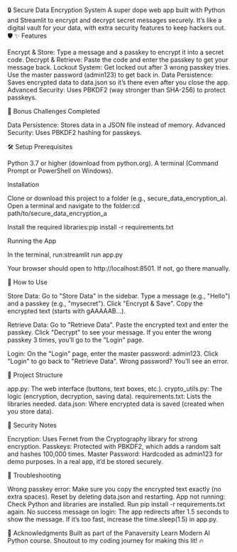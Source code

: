 🔒 Secure Data Encryption System
A super dope web app built with Python and Streamlit to encrypt and decrypt secret messages securely. It’s like a digital vault for your data, with extra security features to keep hackers out. 🛡️
✨ Features

Encrypt & Store: Type a message and a passkey to encrypt it into a secret code.
Decrypt & Retrieve: Paste the code and enter the passkey to get your message back.
Lockout System: Get locked out after 3 wrong passkey tries. Use the master password (admin123) to get back in.
Data Persistence: Saves encrypted data to data.json so it’s there even after you close the app.
Advanced Security: Uses PBKDF2 (way stronger than SHA-256) to protect passkeys.

🚀 Bonus Challenges Completed

Data Persistence: Stores data in a JSON file instead of memory.
Advanced Security: Uses PBKDF2 hashing for passkeys.

🛠️ Setup
Prerequisites

Python 3.7 or higher (download from python.org).
A terminal (Command Prompt or PowerShell on Windows).

Installation

Clone or download this project to a folder (e.g., secure_data_encryption_a).
Open a terminal and navigate to the folder:cd path/to/secure_data_encryption_a


Install the required libraries:pip install -r requirements.txt



Running the App

In the terminal, run:streamlit run app.py


Your browser should open to http://localhost:8501. If not, go there manually.

📖 How to Use

Store Data:
Go to "Store Data" in the sidebar.
Type a message (e.g., "Hello") and a passkey (e.g., "mysecret").
Click "Encrypt & Save".
Copy the encrypted text (starts with gAAAAAB...).


Retrieve Data:
Go to "Retrieve Data".
Paste the encrypted text and enter the passkey.
Click "Decrypt" to see your message.
If you enter the wrong passkey 3 times, you’ll go to the "Login" page.


Login:
On the "Login" page, enter the master password: admin123.
Click "Login" to go back to "Retrieve Data".
Wrong password? You’ll see an error.



📂 Project Structure

app.py: The web interface (buttons, text boxes, etc.).
crypto_utils.py: The logic (encryption, decryption, saving data).
requirements.txt: Lists the libraries needed.
data.json: Where encrypted data is saved (created when you store data).

🔐 Security Notes

Encryption: Uses Fernet from the Cryptography library for strong encryption.
Passkeys: Protected with PBKDF2, which adds a random salt and hashes 100,000 times.
Master Password: Hardcoded as admin123 for demo purposes. In a real app, it’d be stored securely.

🐛 Troubleshooting

Wrong passkey error: Make sure you copy the encrypted text exactly (no extra spaces). Reset by deleting data.json and restarting.
App not running: Check Python and libraries are installed. Run pip install -r requirements.txt again.
No success message on login: The app redirects after 1.5 seconds to show the message. If it’s too fast, increase the time.sleep(1.5) in app.py.

🙌 Acknowledgments
Built as part of the Panaversity Learn Modern AI Python course. Shoutout to my coding journey for making this lit! 🔥
